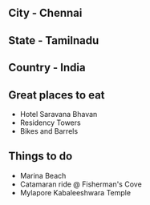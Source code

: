 ## City    - Chennai
## State   - Tamilnadu
## Country - India


## Great places to eat
- Hotel Saravana Bhavan
- Residency Towers
- Bikes and Barrels
## Things to do
- Marina Beach
- Catamaran ride @ Fisherman's Cove
- Mylapore Kabaleeshwara Temple
